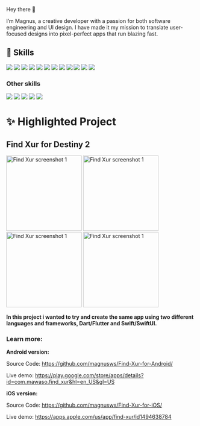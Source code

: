 Hey there 👋

I’m Magnus, a creative developer with a passion for both software engineering and UI design. I have made it my mission to translate user-focused designs into pixel-perfect apps that run blazing fast.

## 💼 Skills

![](https://img.shields.io/badge/code-C++-blue)
![](https://img.shields.io/badge/code-Python-blue)
![](https://img.shields.io/badge/code-Swift-blue)
![](https://img.shields.io/badge/code-SwiftUI-blue)
![](https://img.shields.io/badge/code-Dart-blue)
![](https://img.shields.io/badge/code-Flutter-blue)
![](https://img.shields.io/badge/code-JavaScript-blue)
![](https://img.shields.io/badge/code-React-blue)
![](https://img.shields.io/badge/code-Express-blue)
![](https://img.shields.io/badge/code-node.js-blue)
![](https://img.shields.io/badge/code-MongoDB-blue)
![](https://img.shields.io/badge/code-MySQL-blue)

### Other skills

![](https://img.shields.io/badge/Tools-Photoshop-informational?style=flat&logo=Adobe-Photoshop&logoColor=white&color=blue)
![](https://img.shields.io/badge/Tools-Illustrator-informational?style=flat&logo=Adobe-Illustrator&logoColor=white&color=blue)
![](https://img.shields.io/badge/Tools-AdobeXD-informational?style=flat&logo=Adobe-XD&logoColor=white&color=blue)
![](https://img.shields.io/badge/Tools-GitHub-informational?style=flat&logo=GitHub&logoColor=white&color=blue)
![](https://img.shields.io/badge/Tools-Bitbucket-informational?style=flat&logo=Bitbucket&logoColor=white&color=4AB197)

# ✨ Highlighted Project

## Find Xur for Destiny 2
<img src="https://play-lh.googleusercontent.com/9_lkEMdrRr7INc76XZRk5b0SA2Ff3zqZtTN3sFxvn3tGMZMAb9e4cxDsvFbHagrYDLU=w2560-h1600" alt="Find Xur screenshot 1" width="200"/> <img src="https://play-lh.googleusercontent.com/MRFPIaKwMivMdmhYKlVq0h6lmzNVdF6_xbWDO_IQTAqteWDnJSmE3_RJV-OuTirpeA=w2560-h1600" alt="Find Xur screenshot 1" width="200"/> <img src="https://play-lh.googleusercontent.com/XUs23XTrI93mvh_7FW5JYjW8uO_zmkpkg1ttFJdvNA69Yn4sd4BQeuUDLc512xS_hXeH=w2560-h1600" alt="Find Xur screenshot 1" width="200"/> <img src="https://play-lh.googleusercontent.com/SGIta1vddD1ubWGh1tXtDELvp4Jk132rUpCGcKcabLshBnX3tZTfuXFlCFUbVwqvzPg=w2560-h1600" alt="Find Xur screenshot 1" width="200"/>

**In this project i wanted to try and create the same app using two different languages and frameworks, Dart/Flutter and Swift/SwiftUI.**

### Learn more:

**Android version:**

Source Code: https://github.com/magnusws/Find-Xur-for-Android/

Live demo: https://play.google.com/store/apps/details?id=com.mawaso.find_xur&hl=en_US&gl=US

**iOS version:**

Source Code: https://github.com/magnusws/Find-Xur-for-iOS/

Live demo: https://apps.apple.com/us/app/find-xur/id1494638784
